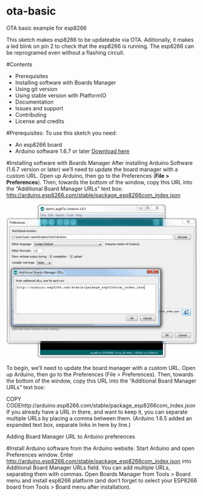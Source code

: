 # ota-basic
OTA basic example for esp8266

This sketch makes esp8266 to be updateable via OTA. Aditionally, it makes a led blink on pin 2 to check that the esp8266 is running.
The esp8266 can be reprogramed even without a flashing circuit.

#Contents
  * Prerequisites
  * Installing software with Boards Manager
  * Using git version
  * Using stable version with PlatformIO
  * Documentation
  * Issues and support
  * Contributing
  * License and credits

#Prerequisites:
To use this sketch you need:
  - An esp8266 board
  - Arduino software 1.6.7 or later [Download here](https://www.arduino.cc/en/Main/Software)

#Installing software with Boards Manager
After installing Arduino Software (1.6.7 version or later) we’ll need to update the board manager with a custom URL.
Open up Arduino, then go to the Preferences (**File > Preferences**). Then, towards the bottom of the window, copy this URL into the “Additional Board Manager URLs” text box:
  http://arduino.esp8266.com/stable/package_esp8266com_index.json

![Arduino Settings IMG](./img/arduino-board-manager-link.png?raw=true "Add Board Manager URL")




To begin, we’ll need to update the board manager with a custom URL. Open up Arduino, then go to the Preferences (File > Preferences). Then, towards the bottom of the window, copy this URL into the “Additional Board Manager URLs” text box:

COPY CODEhttp://arduino.esp8266.com/stable/package_esp8266com_index.json
If you already have a URL in there, and want to keep it, you can separate multiple URLs by placing a comma between them. (Arduino 1.6.5 added an expanded text box, separate links in here by line.)

Adding Board Manager URL to Arduino preferences



#Install Arduino software from the Arduino website.
Start Arduino and open Preferences window.
Enter http://arduino.esp8266.com/stable/package_esp8266com_index.json into Additional Board Manager URLs field. You can add multiple URLs, separating them with commas.
Open Boards Manager from Tools > Board menu and install esp8266 platform (and don't forget to select your ESP8266 board from Tools > Board menu after installation).
